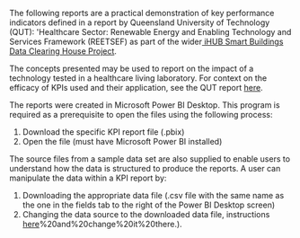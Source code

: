 The following reports are a practical demonstration of key performance indicators defined in a report by Queensland University of Technology (QUT): 'Healthcare Sector: Renewable Energy and Enabling Technology and Services Framework (REETSEF) as part of the wider[ iHUB Smart Buildings Data Clearing House Project](https://www.ihub.org.au/dhc9-dch-at-scale-on-boarding-proof-of-concept-at-a-qld-hospital-site/).

The concepts presented may be used to report on the impact of a technology tested in a healthcare living laboratory. For context on the efficacy of KPIs used and their application, see the QUT report [here](https://ihub.org.au/wp-content/uploads/2020/06/LLHC1_Healthcare_Sector_REETSEF_V3.pdf).

The reports were created in Microsoft Power BI Desktop. This program is required as a prerequisite to open the files using the following process:

1. Download the specific KPI report file (.pbix)
2. Open the file (must have Microsoft Power BI installed)

The source files from a sample data set are also supplied to enable users to understand how the data is structured to produce the reports. A user can manipulate the data within a KPI report by:

1. Downloading the appropriate data file (.csv file with the same name as the one in the fields tab to the right of the Power BI Desktop screen)
2. Changing the data source to the downloaded data file, instructions [here](https://community.powerbi.com/t5/Desktop/How-to-replace-Data-Source-for-existing-report/m-p/58947#:~:text=You%20can%20also%20without%20going,data%20sources%20and%20chnage%20source.&text=go%20into%20Edit%20Queries.,Source)%20and%20change%20it%20there.).
